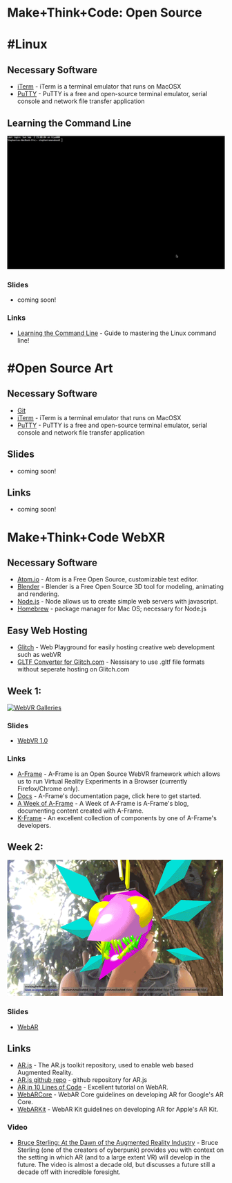 # Make+Think+Code: Open Source

# #Linux

## Necessary Software
- [iTerm](https://www.iterm2.com/) - iTerm is a terminal emulator that runs on MacOSX
- [PuTTY](https://www.putty.org/) - PuTTY is a free and open-source terminal emulator, serial console and network file transfer application

## Learning the Command Line
[![Learning the Command Line](/src/sl.gif)](https://github.com/mtoyoda/sl)
### Slides
- coming soon!

### Links
- [Learning the Command Line](#) - Guide to mastering the Linux command line!


# #Open Source Art

## Necessary Software

- [Git](https://git-scm.com/downloads)
- [iTerm](https://www.iterm2.com/) - iTerm is a terminal emulator that runs on MacOSX
- [PuTTY](https://www.putty.org/) - PuTTY is a free and open-source terminal emulator, serial console and network file transfer application

## Slides
- coming soon!

## Links
- coming soon!

# Make+Think+Code WebXR

## Necessary Software
- [Atom.io](https://atom.io) - Atom is a Free Open Source, customizable text editor.
- [Blender](https://blender.com) - Blender is a Free Open Source 3D tool for modeling, animating and rendering.  
- [Node.js](https://nodejs.org/en/) - Node allows us to create simple web servers with javascript.
- [Homebrew](https://brew.sh/) - package manager for Mac OS; necessary for Node.js

## Easy Web Hosting
- [Glitch](Glitch.com) - Web Playground for easily hosting creative web development such as webVR
- [GLTF Converter for Glitch.com](https://sbtron.github.io/makeglb/) - Nessisary to use .gltf file formats without seperate hosting on Glitch.com

## Week 1:

[![WebVR Galleries](/src/webVR-gallery.gif)](https://liooil.space/Contact/newContact.html)

### Slides

- [WebVR 1.0](https://www.slideshare.net/StephanieMendoza6/webvr-10)

### Links

- [A-Frame](https://aframe.io/) - A-Frame is an Open Source WebVR framework which allows us to run Virtual Reality Experiments in a Browser (currently Firefox/Chrome only).
- [Docs](https://aframe.io/docs/0.7.0/introduction/) - A-Frame's documentation page, click here to get started.
- [A Week of A-Frame](https://aframe.io/blog/) - A Week of A-Frame is A-Frame's blog, documenting content created with A-Frame.
- [K-Frame](https://github.com/ngokevin/kframe) - An excellent collection of components by one of A-Frame's developers.


## Week 2:

![WebAR Avatars](/src/avatAR.gif)

### Slides

- [WebAR](https://www.slideshare.net/StephanieMendoza6/web-ar-87896598)

## Links

- [AR.js](https://aframe.io/blog/arjs/) - The AR.js toolkit repository, used to enable web based Augmented Reality.
- [AR.js github repo](https://github.com/jeromeetienne/ar.js) - github repository for AR.js
- [AR in 10 Lines of Code](https://medium.com/arjs/augmented-reality-in-10-lines-of-html-4e193ea9fdbf) - Excellent tutorial on WebAR.
- [WebARCore](https://developers.google.com/ar/develop/web/getting-started) - WebAR Core guidelines on developing AR for Google's AR Core.
- [WebARKit](https://github.com/google-ar/WebARonARKit) - WebAR Kit guidelines on developing AR for Apple's AR Kit.

### Video

- [Bruce Sterling: At the Dawn of the Augmented Reality Industry](https://vimeo.com/6189763) - Bruce Sterling (one of the creators of cyberpunk) provides you with context on the setting in which AR (and to a large extent VR) will develop in the future. The video is almost a decade old, but discusses a future still a decade off with incredible foresight.


<!-- ## Week 3:

![Networked WebVR](/src/networked.gif)

### Slides

- [Shapeshifter Culture](https://www.slideshare.net/StephanieMendoza6/shapeshifter-culture?qid=67a7f806-4dd1-4df9-aa89-66035b246dac&v=&b=&from_search=1)
- [Making Shapeshifter Culture](https://docs.google.com/presentation/d/1KJ0RC67rzlH4uahE63jD_JFCR5Q41-LolKllqvoo_d8/edit#slide=id.g3525f9f553_0_22)
### Links
- [Networked A-frame](https://github.com/haydenjameslee/networked-aframe) - The Networked A-Frame component allows multiple users to connect to each other via webRTC, enabling social VR on the web.
- [IPFS](https://medium.com/@kfarr/publishing-an-a-frame-scene-on-ipfs-18a50853c5a6) - How to upload your WebVR scene to IPFS


## Extras:
- [Three.js](https://threejs.org/) - A powerful javascript library which enables rapid and efficient 3D rendering in the browser. Three.js is the foundation upon which A-Frame is built.
- [IPFS](https://ipfs.io/) - The Inter Planetary File System, or IPFS attempts to enable a distributed web.
- [Neocities](http://neocities.org/) - Free Hosting provider for creative static websites, soul successor of Geocities.
- [Glitch](https://glitch.com) - Glitch is a creative coding, rapid prototyping web playground
- [w3Schools](http://w3schools.com/) - W3Schools is a helpful resource for all of the basics of web development


## Examples:
- Free Store - [Link](https://a-freestore.neocities.org/)
- r o o m - [Link](https://liooil.space/VR_webStuff/vaporWave.html)
- Google Music Visualizer - [Link](https://experiments.withgoogle.com/webvr/inside-music/view/)
- WeAR Portal -[Link]( https://twitter.com/jerome_etienne/status/893217730517749760) -->
